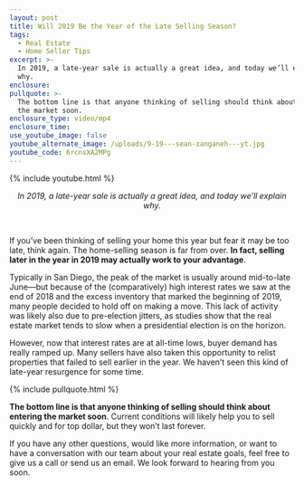 ```yaml
---
layout: post
title: Will 2019 Be the Year of the Late Selling Season?
tags:
  - Real Estate
  - Home Seller Tips
excerpt: >-
  In 2019, a late-year sale is actually a great idea, and today we’ll explain
  why.
enclosure:
pullquote: >-
  The bottom line is that anyone thinking of selling should think about entering
  the market soon.
enclosure_type: video/mp4
enclosure_time:
use_youtube_image: false
youtube_alternate_image: /uploads/9-19---sean-zanganeh---yt.jpg
youtube_code: 6rcnsXA2MPg
---
```


{% include youtube.html %}

<center><em>In 2019, a late-year sale is actually a great idea, and today we&rsquo;ll explain why.</em></center>

&nbsp;

If you’ve been thinking of selling your home this year but fear it may be too late, think again. The home-selling season is far from over. **In fact, selling later in the year in 2019 may actually work to your advantage**.

Typically in San Diego, the peak of the market is usually around mid-to-late June—but because of the (comparatively) high interest rates we saw at the end of 2018 and the excess inventory that marked the beginning of 2019, many people decided to hold off on making a move. This lack of activity was likely also due to pre-election jitters, as studies show that the real estate market tends to slow when a presidential election is on the horizon.

However, now that interest rates are at all-time lows, buyer demand has really ramped up. Many sellers have also taken this opportunity to relist properties that failed to sell earlier in the year. We haven’t seen this kind of late-year resurgence for some time.

{% include pullquote.html %}

**The bottom line is that anyone thinking of selling should think about entering the market soon**. Current conditions will likely help you to sell quickly and for top dollar, but they won’t last forever.

If you have any other questions, would like more information, or want to have a conversation with our team about your real estate goals, feel free to give us a call or send us an email. We look forward to hearing from you soon.